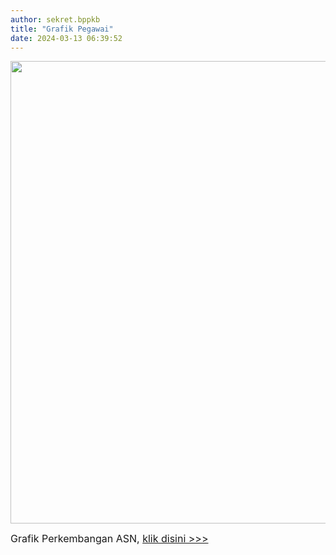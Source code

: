 ```yaml
---
author: sekret.bppkb
title: "Grafik Pegawai"
date: 2024-03-13 06:39:52
---
```

<p><img src="/images/cPmPUtOTVYWTiAZdwc6R.png" alt="" width="635" height="740" /></p>

<p><span style="font-size: 12pt;">Grafik Perkembangan ASN, <a href="https://drive.google.com/file/d/1BBvwQNQWVcWK4w-5GKlWOYPBjVoGC8ek/view?usp=sharing">klik disini &gt;&gt;&gt;</a></span></p>
